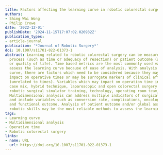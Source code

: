 ```yaml
---
title: Factors affecting the learning curve in robotic colorectal surgery
authors:
- Shing Wai Wong
- Philip Crowe
date: '2022-12-01'
publishDate: '2024-11-15T17:07:02.026932Z'
publication_types:
- article-journal
publication: '*Journal of Robotic Surgery*'
doi: 10.1007/s11701-022-01373-1
abstract: Learning related to robotic colorectal surgery can be measured by surgical
  process (such as time or adequacy of resection) or patient outcome (such as morbidity
  or quality of life). Time based metrics are the most commonly used variables to
  assess the learning curve because of ease of analysis. With analysis of the learning
  curve, there are factors which need to be considered because they may have a direct
  impact on operative times or may be surrogate markers of clinical effectiveness
  (unrelated to times). Variables which may impact on operation time include surgery
  case mix, hybrid technique, laparoscopic and open colorectal surgery experience,
  robotic surgical simulator training, technology, operating room team, and case complexity.
  Multidimensional analysis can address multiple indicators of surgical performance
  and include variables such as conversion rate, complications, oncological outcome
  and functional outcome. Analysis of patient outcome and/or global assessment of
  robotic skills may be the most reliable methods to assess the learning curve.
tags:
- Learning curve
- Multidimensional analysis
- Operative time
- Robotic colorectal surgery
links:
- name: URL
  url: https://doi.org/10.1007/s11701-022-01373-1
---
```

